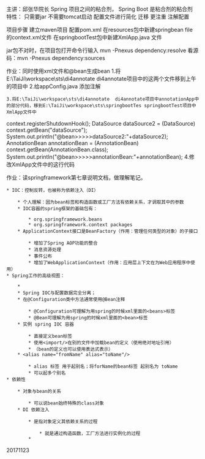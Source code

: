 主讲：邱张华院长
Spring 项目之间的粘合剂，
Spring Boot 是粘合剂的粘合剂
    特性：
        只需要jar 不需要tomcat启动
        配置文件进行简化 迁移
        更注重 注解配置

项目步骤
    建立maven项目
    配置pom.xml
    在resources包中新建springbean file 的context.xml文件
    在springbootTest包中新建XmlApp.java 文件

jar包不对时，在项目包打开命令行输入 mvn -Pnexus dependency:resolve
看源码：mvn -Pnexus dependency:sources

作业：同时使用xml文件和@bean生成bean
    1.将E:\TaiJi\workspace\sts\di4annotate  di4annotate项目中的这两个文件移到上午的项目中
     2.给appConfig.java 添加注解

    
    3.将E:\TaiJi\workspace\sts\di4annotate  di4annotate项目中annotationApp中的部分代码，移到E:\TaiJi\workspace\sts\springbootTes springbootTest项目中XmlApp文件中
        
context.registerShutdownHook();
        DataSource dataSource2 = (DataSource) context.getBean("dataSource");
        System.out.println("@bean>>>>>dataSource2:"+dataSource2);
        AnnotationBean annotationBean = (AnnotationBean) context.getBean(AnnotationBean.class);
        System.out.println("@bean>>>>>annotationBean:"+annotationBean);
    4.修改XmlApp文件中的这行代码
    
作业：读springframework第七章说明文档，做理解笔记。


	* IOC：控制反转，也被称为依赖注入（DI）

		* 个人理解：因为bean标签和构造函数或工厂方法有依赖关系，才调取其中的参数
		* IOC容器的spring框架的基础包有：

			* org.springframework.beans 
			* org.springframework.context packages
		* ApplicationContext接口是BeanFactory（作用：管理任何类型的对象）的子接口

			* 增加了Spring AOP功能的整合
			* 消息资源处理
			* 事件公布
			* 增加了WebApplicationContext（作用：应用层上下文在为Web应用程序中使用）
	* Spring工作的高级视图：

		* 
		* Spring IOC与配置数据完全分离；
		* 在@Configuration类中方法通常使用@Bean注释

			* @Configuration可理解为用spring的时候xml里面的<beans>标签
			* @Bean可理解为用spring的时候xml里面的<bean>标签
		* 实例 spring IOC 容器

			* 直接定义bean标签
			* 使用<import/>在别的文件中加载bean的定义（使用绝对地址引用）
			* （bean的定义也可以使用表达式表示）
		* <alias name="fromName" alias="toName"/>  

			* alias 标签 用于起别名；将forName的bean标签 起别名为 toName
			* 可以起多个别名
	* 依赖性

		* 对象与bean的关系

			* 可以说bean始终特殊的class对象
		* DI 依赖注入

			* 是指对象定义其依赖关系的过程

				* 就是通过构造函数，工厂方法进行实例化的过程
			*  

    




20171123
